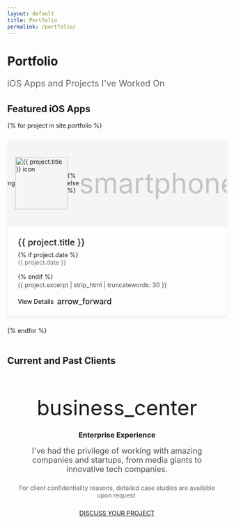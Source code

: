 ```yaml
--- 
layout: default
title: Portfolio
permalink: /portfolio/
---
```


# Portfolio

<p style="font-size: 20px; line-height: 28px; color: rgba(0,0,0,0.6); margin-bottom: 32px;">iOS Apps and Projects I've Worked On</p>

<style>
  .portfolio-grid {
    display: grid;
    grid-template-columns: repeat(auto-fill, minmax(300px, 1fr));
    gap: 24px;
    margin-bottom: 48px;
  }
  
  .portfolio-card {
    background: var(--md-surface);
    border-radius: 8px;
    overflow: hidden;
    box-shadow: 0 2px 4px rgba(0,0,0,0.1);
    transition: all 0.3s;
    cursor: pointer;
    text-decoration: none;
    color: inherit;
    display: block;
  }
  
  .portfolio-card:hover {
    box-shadow: 0 8px 16px rgba(0,0,0,0.15);
    transform: translateY(-4px);
  }
  
  .portfolio-image {
    width: 100%;
    height: 200px;
    background: #f5f5f5;
    display: flex;
    align-items: center;
    justify-content: center;
    overflow: hidden;
  }
  
  .portfolio-image img {
    width: auto;
    height: 120px;
    object-fit: contain;
  }
  
  .portfolio-content {
    padding: 24px;
  }
  
  .portfolio-title {
    font-size: 20px;
    font-weight: 500;
    margin: 0 0 8px 0;
    color: var(--md-text-color);
  }
  
  .portfolio-date {
    font-size: 14px;
    color: rgba(0,0,0,0.54);
    margin-bottom: 16px;
  }
  
  .portfolio-description {
    color: rgba(0,0,0,0.7);
    line-height: 1.6;
    margin: 0;
  }
  
  .portfolio-arrow {
    color: var(--md-primary);
    font-size: 14px;
    font-weight: 500;
    margin-top: 16px;
    display: flex;
    align-items: center;
    gap: 8px;
  }
</style>

## Featured iOS Apps

<div class="portfolio-grid">
  {% for project in site.portfolio %}
    <a href="{{ project.url | relative_url }}" class="portfolio-card">
      <div class="portfolio-image">
        {% if project.img %}
          <img src="{{ project.img | relative_url }}" alt="{{ project.title }} icon">
        {% else %}
          <span class="material-icons" style="font-size: 64px; color: rgba(0,0,0,0.2);">smartphone</span>
        {% endif %}
      </div>
      <div class="portfolio-content">
        <h3 class="portfolio-title">{{ project.title }}</h3>
        {% if project.date %}
          <div class="portfolio-date">{{ project.date }}</div>
        {% endif %}
        <p class="portfolio-description">
          {{ project.excerpt | strip_html | truncatewords: 30 }}
        </p>
        <div class="portfolio-arrow">
          View Details
          <span class="material-icons" style="font-size: 18px;">arrow_forward</span>
        </div>
      </div>
    </a>
  {% endfor %}
</div>

## Current and Past Clients

<div class="card" style="text-align: center; padding: 48px 24px;">
  <span class="material-icons" style="font-size: 48px; color: var(--md-primary); margin-bottom: 16px;">business_center</span>
  <h3 style="margin-bottom: 16px;">Enterprise Experience</h3>
  <p style="font-size: 18px; color: rgba(0,0,0,0.7); max-width: 600px; margin: 0 auto 24px;">
    I've had the privilege of working with amazing companies and startups, from media giants to innovative tech companies.
  </p>
  <p style="color: rgba(0,0,0,0.6); margin-bottom: 24px;">
    For client confidentiality reasons, detailed case studies are available upon request.
  </p>
  <a href="mailto:michael.chung@databites.ca" class="btn btn-primary">DISCUSS YOUR PROJECT</a>
</div>